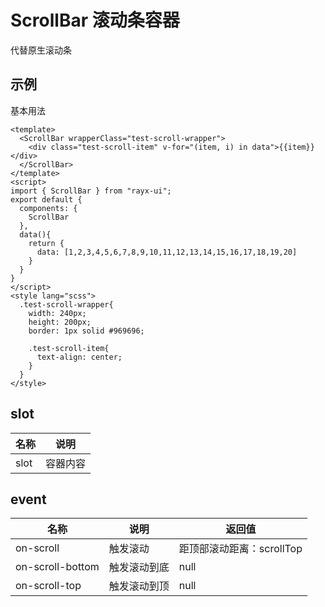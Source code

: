 <!-- type: 通用 -->

# ScrollBar 滚动条容器
代替原生滚动条

## 示例

基本用法
```vue demo
<template>
  <ScrollBar wrapperClass="test-scroll-wrapper">
    <div class="test-scroll-item" v-for="(item, i) in data">{{item}}</div>
  </ScrollBar>
</template>
<script>
import { ScrollBar } from "rayx-ui";
export default {
  components: {
    ScrollBar
  },
  data(){
    return {
      data: [1,2,3,4,5,6,7,8,9,10,11,12,13,14,15,16,17,18,19,20]
    }
  }
}
</script>
<style lang="scss">
  .test-scroll-wrapper{
    width: 240px;
    height: 200px;
    border: 1px solid #969696;

    .test-scroll-item{
      text-align: center;
    }
  }
</style>
```

<!-- props -->
<!-- methods -->

## slot
| 名称 | 说明 |
| --- | --- |
| slot | 容器内容 |

## event
| 名称 | 说明 | 返回值 |
| --- | --- | --- |
| on-scroll | 触发滚动 | 距顶部滚动距离：scrollTop |
| on-scroll-bottom | 触发滚动到底 | null |
| on-scroll-top | 触发滚动到顶 | null |